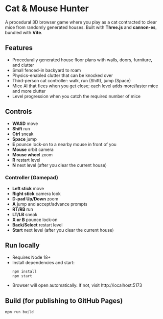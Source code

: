 # Cat & Mouse Hunter

A procedural 3D browser game where you play as a cat contracted to clear mice from randomly generated houses.
Built with **Three.js** and **cannon-es**, bundled with **Vite**.

## Features

- Procedurally generated house floor plans with walls, doors, furniture, and clutter
- Small fenced-in backyard to roam
- Physics-enabled clutter that can be knocked over
- Third-person cat controller: walk, run (Shift), jump (Space)
- Mice AI that flees when you get close; each level adds more/faster mice and more clutter
- Level progression when you catch the required number of mice

## Controls

- **WASD** move
- **Shift** run
- **Ctrl** sneak
- **Space** jump
- **E** pounce lock-on to a nearby mouse in front of you
- **Mouse** orbit camera
- **Mouse wheel** zoom
- **R** restart level
- **N** next level (after you clear the current house)

### Controller (Gamepad)

- **Left stick** move
- **Right stick** camera look
- **D‑pad Up/Down** zoom
- **A** jump and accept/advance prompts
- **RT/RB** run
- **LT/LB** sneak
- **X or B** pounce lock‑on
- **Back/Select** restart level
- **Start** next level (after you clear the current house)

## Run locally

- Requires Node 18+
- Install dependencies and start:
  ```bash
  npm install
  npm start
  ```
- Browser will open automatically. If not, visit http://localhost:5173

## Build (for publishing to GitHub Pages)

```bash
npm run build
```
